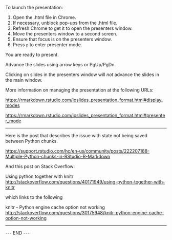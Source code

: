 
To launch the presentation:

1.  Open the .html file in Chrome.
1.  If necessary, unblock pop-ups from the .html file.
1.  Refresh Chrome to get it to open the presenters window.
1.  Move the presenters window to a second screen.
1.  Ensure that focus is on the presenters window.
1.  Press `p` to enter presenter mode.

You are ready to present.

Advance the slides using arrow keys or PgUp/PgDn. 

Clicking on slides in the presenters window will _not_ advance the
slides in the main window.

More information on managing the presentation at the following URLs:

<https://rmarkdown.rstudio.com/ioslides_presentation_format.html#display_modes>

<https://rmarkdown.rstudio.com/ioslides_presentation_format.html#presenter_mode>

---

Here is the post that describes the issue with state not being saved
between Python chunks.

<https://support.rstudio.com/hc/en-us/community/posts/222207188-Multiple-Python-chunks-in-RStudio-R-Markdown>

And this post on Stack Overflow:

Using python together with knitr
<http://stackoverflow.com/questions/40171949/using-python-together-with-knitr>

which links to the following

knitr - Python engine cache option not working
<http://stackoverflow.com/questions/30175948/knitr-python-engine-cache-option-not-working>

---



--- END ---

